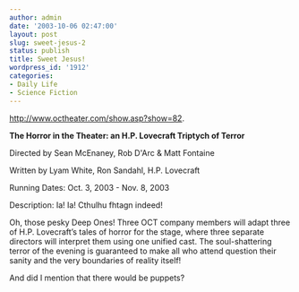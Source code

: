 ```yaml
---
author: admin
date: '2003-10-06 02:47:00'
layout: post
slug: sweet-jesus-2
status: publish
title: Sweet Jesus!
wordpress_id: '1912'
categories:
- Daily Life
- Science Fiction
---
```

<a href="http://www.octheater.com/show.asp?show=82">http://www.octheater.com/show.asp?show=82</a>.

<strong>The Horror in the Theater: an H.P. Lovecraft Triptych of Terror</strong>

Directed by Sean McEnaney, Rob D'Arc &amp; Matt Fontaine

Written by Lyam White, Ron Sandahl, H.P. Lovecraft

Running Dates:
Oct. 3, 2003 - Nov. 8, 2003

Description:
Ia! Ia! Cthulhu fhtagn indeed!

Oh, those pesky Deep Ones! Three OCT company members will adapt three of H.P. Lovecraft’s tales of horror for the stage, where three separate directors will interpret them using one unified cast. The soul-shattering terror of the evening is guaranteed to make all who attend question their sanity and the very boundaries of reality itself!

And did I mention that there would be puppets?
